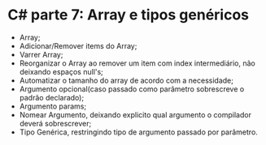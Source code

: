 # C# parte 7: Array e tipos genéricos

- Array;
- Adicionar/Remover items do Array;
- Varrer Array;
- Reorganizar o Array ao remover um item com index intermediário, não deixando espaços null's;
- Automatizar o tamanho do array de acordo com a necessidade;
- Argumento opcional(caso passado como parâmetro sobrescreve o padrão declarado);
- Argumento params;
- Nomear Argumento, deixando explicito qual argumento o compilador deverá sobrescrever;
- Tipo Genérica, restringindo tipo de argumento passado por parâmetro.

